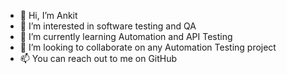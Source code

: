 - 👋 Hi, I’m Ankit
- 👀 I’m interested in software testing and QA
- 🌱 I’m currently learning Automation and API Testing
- 💞️ I’m looking to collaborate on any Automation Testing project
- 📫 You can reach out to me on GitHub 

